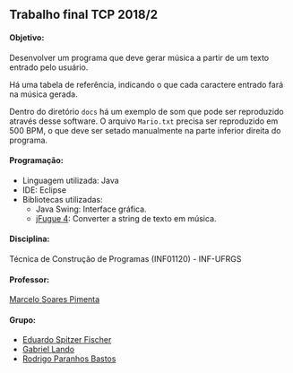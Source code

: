 Trabalho final TCP 2018/2
-------------------------

#### Objetivo:
Desenvolver um programa que deve gerar música a partir de um texto entrado pelo usuário.

Há uma tabela de referência, indicando o que cada caractere entrado fará na música gerada.

Dentro do diretório ```docs``` há um exemplo de som que pode ser reproduzido através desse software. O arquivo ```Mario.txt``` precisa ser reproduzido em 500 BPM, o que deve ser setado manualmente na parte inferior direita do programa.


#### Programação:
- Linguagem utilizada: Java
- IDE: Eclipse
- Bibliotecas utilizadas: 
	- Java Swing: Interface gráfica.
	- [jFugue 4](http://www.jfugue.org): Converter a string de texto em música.

#### Disciplina:
Técnica de Construção de Programas (INF01120) - INF-UFRGS

#### Professor:
[Marcelo Soares Pimenta](http://www.inf.ufrgs.br/~mpimenta)

#### Grupo:

- [Eduardo Spitzer Fischer](https://github.com/eduardofischer/)
- [Gabriel Lando](https://github.com/gabriel-lando/)
- [Rodrigo Paranhos Bastos](https://github.com/ropbastos/)
